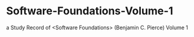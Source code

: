 # Software-Foundations-Volume-1
a Study Record of &lt;Software Foundations> (Benjamin C. Pierce) Volume 1
